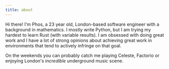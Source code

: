 ```yaml
---
title: about
---
```

Hi there! I'm Phos, a 23 year old, London-based software engineer with a background in mathematics. I mostly write Python, but I am trying my hardest to learn Rust (with variable results). I am obsessed with doing great work and I have a lot of strong opinions about achieving great work in environments that tend to actively infringe on that goal.

On the weekends you can probably catch me playing Celeste, Factorio or enjoying London's *incredible* underground music scene.
